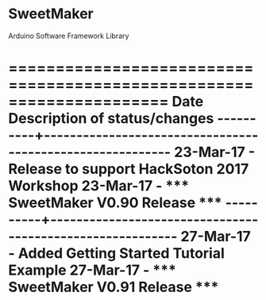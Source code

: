 # SweetMaker
Arduino Software Framework Library

=====================================================================
Date            Description of status/changes
----------+----------------------------------------------------------
23-Mar-17   - Release to support HackSoton 2017 Workshop
23-Mar-17   - *** SweetMaker V0.90 Release ***
----------+----------------------------------------------------------
27-Mar-17   - Added Getting Started Tutorial Example
27-Mar-17   - *** SweetMaker V0.91 Release ***
=====================================================================

